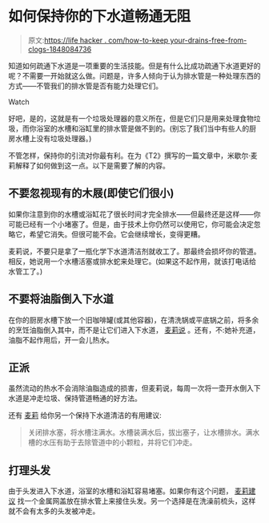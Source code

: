 # 如何保持你的下水道畅通无阻

> 原文:[https://life hacker . com/how-to-keep your-drains-free-from-clogs-1848084736](https://lifehacker.com/how-to-keep-your-drains-free-from-clogs-1848084736)

知道如何疏通下水道是一项重要的生活技能。但是有什么比成功疏通下水道更好的呢？不需要一开始就这么做。问题是，许多人倾向于认为排水管是一种处理东西的方式——不管我们的排水管是否有能力处理它们。

Watch

好吧，是的，这就是有一个垃圾处理器的意义所在，但是它们只是用来处理食物垃圾，而你浴室的水槽和浴缸里的排水管是做不到的。(别忘了我们当中有些人的厨房水槽上没有垃圾处理器。)

不管怎样，保持你的引流对你最有利。在为《T2》撰写的一篇文章中，米歇尔·麦莉解释了如何做到这一点。以下是需要了解的内容。

## 不要忽视现有的木屐(即使它们很小)

如果你注意到你的水槽或浴缸花了很长时间才完全排水——但最终还是这样——你可能已经有一个小堵塞了。但是，由于技术上你仍然可以使用它，你可能会决定忽略它，希望它消失。但很可能不会。它会继续增长，变得更糟。

麦莉说，不要只是拿了一瓶化学下水道清洁剂就收工了。那最终会损坏你的管道。相反，她说用一个水槽活塞或排水蛇来处理它。(如果这不起作用，就该打电话给水管工了。)

## 不要将油脂倒入下水道

在你的厨房水槽下放一个旧咖啡罐(或其他容器)，在清洗锅或平底锅之前，将多余的烹饪油脂倒入其中，而不是让它们进入下水道， [麦莉说](https://www.hunker.com/13769336/tips-to-keep-drains-clear) 。还有，不:她补充道，油脂不起作用后，开一会儿热水。

## 正派

虽然流动的热水不会消除油脂造成的损害，但麦莉说，每周一次将一壶开水倒入下水道是冲走垃圾、保持管道畅通的好方法。

还有 [麦莉](https://www.hunker.com/13769336/tips-to-keep-drains-clear) 给你另一个保持下水道清洁的有用建议:

> 关闭排水塞，将水槽注满水。水槽装满水后，拔出塞子，让水槽排水。满水槽的水压有助于去除管道中的小颗粒，并将它们冲走。

## **打理头发**

由于头发进入下水道，浴室的水槽和浴缸容易堵塞。如果你有这个问题， [麦莉建议](https://www.hunker.com/13769336/tips-to-keep-drains-clear) 找一个金属网盖放在排水管上来接住头发。另一个选择是在洗澡前梳头，这样就不会有太多的头发被冲走。